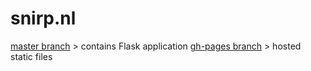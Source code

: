 snirp.nl
========

[master branch](https://github.com/snirp/snirp.nl/tree/master) > contains Flask application
[gh-pages branch](https://github.com/snirp/snirp.nl/tree/gh-pages) > hosted static files
